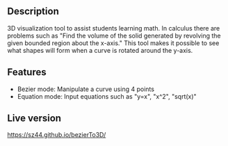 ## Description
3D visualization tool to assist students learning math. In calculus there are problems such as "Find the volume of the solid generated by revolving the given bounded region about the x-axis." This tool makes it possible to see what shapes will form when a curve is rotated around the y-axis.

## Features
* Bezier mode: Manipulate a curve using 4 points
* Equation mode: Input equations such as "y=x", "x^2", "sqrt(x)"

## Live version
https://sz44.github.io/bezierTo3D/